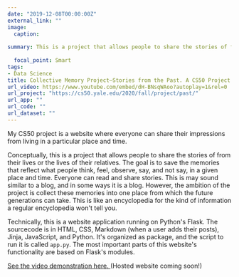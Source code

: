 ```yaml
---
date: "2019-12-08T00:00:00Z"
external_link: ""
image:
  caption: 
  
summary: This is a project that allows people to share the stories of from their lives or the lives of their relatives. The goal is to save the memories that reflect what people think, feel, observe, say, and not say, in a given place and time. The ambition of the proposed project is collect these memories into one place from which the future generations can take. This is like an encyclopedia for the kind of information a regular encyclopedia won't tell you.
  
  focal_point: Smart
tags:
- Data Science
title: Collective Memory Project—Stories from the Past. A CS50 Project
url_video: https://www.youtube.com/embed/dH-BNsqWAoo?autoplay=1&rel=0
url_project: "https://cs50.yale.edu/2020/fall/project/past/"
url_app: ""
url_code: ""
url_dataset: ""
---
```


My CS50 project is a website where everyone can share their impressions from living in a particular place and time.

Conceptually, this is a project that allows people to share the stories of from their lives or the lives of their relatives. The goal is to save the memories that reflect what people think, feel, observe, say, and not say, in a given place and time. Everyone can read and share stories. This is may sound similar to a blog, and in some ways it is a blog. However, the ambition of the project is collect these memories into one place from which the future generations can take. This is like an encyclopedia for the kind of information a regular encyclopedia won't tell you.

Technically, this is a website application running on Python's Flask. The sourcecode is in HTML, CSS, Markdown (when a user adds their posts), Jinja, JavaScript, and Python. It's organized as package, and the script to run it is called `app.py`. The most important parts of this website's functionality are based on Flask's modules. 

[See the video demonstration here. ](https://www.youtube.com/embed/dH-BNsqWAoo?autoplay=1&rel=0)(Hosted website coming soon!)


